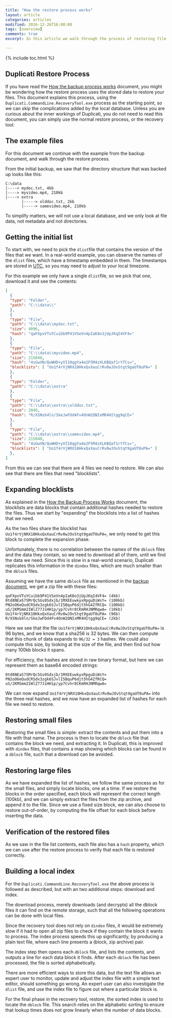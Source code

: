 ```yaml
---
title: "How the restore process works"
layout: article
categories: articles
modified: 2016-12-26T16:00:00
tags: [overview]
comments: true
excerpt: In this article we walk through the process of restoring file to illustrate how it works.

---
```


{% include toc.html %}

## Duplicati Restore Process

If you have read the [How the backup process works](../Backup-Process) document, you might be wondering how the restore process uses the stored data to restore your files. This document explains this process, using the `Duplicati.CommandLine.RecoveryTool.exe` process as the starting point, so we can skip the complications added by the local database. Unless you are curious about the inner workings of Duplicati, you do not need to read this document, you can simply use the normal restore process, or the recovery tool.

## The example files

For this document we continue with the example from the backup document, and walk through the restore process.

From the initial backup, we saw that the directory structure that was backed up looks like this:

```
C:\data
|----> mydoc.txt, 4kb
|----> myvideo.mp4, 210kb
|----> extra
       |-----> olddoc.txt, 2kb
       |-----> samevideo.mp4, 210kb
```

To simplify matters, we will not use a local database, and we only look at file data, not metadata and not directories.

## Getting the initial list

To start with, we need to pick the `dlist`file that contains the version of the files that we want. In a real-world example, you can observe the names of the `dlist` files, which have a timestamp embedded in them. The timestamps are stored in [UTC](https://en.m.wikipedia.org/wiki/Coordinated_Universal_Time), so you may need to adjust to your local timezone.

For this example we only have a single `dlist`file, so we pick that one, download it and see the contents:

```json
[
  {
  "type": "Folder",
  "path": "C:\\data\\"
  },
  {
  "type": "File",
  "path": "C:\\data\\mydoc.txt",
  "size": 4096,
  "hash": "qaFXpxVTuYCuibb9P41VSeVn4pIaK8o3jUpJKqI4VF4="
  },
  {
  "type": "File",
  "path": "C:\\data\\myvideo.mp4",
  "size": 215040,
  "hash": "4sGwVN/QuWHD+yVI10qgYa4e2F5M4zXLKBQaf1rtTCs=",
  "blocklists": [ "Uo1f4rVjNRX10HkxQxXauCrRv0wJOvStqt9gaUT0uPA=" ]
  },
  {
  "type": "Folder",
  "path": "C:\\data\\extra"
  },
  {
  "type": "File",
  "path": "C:\\data\\extra\\olddoc.txt",
  "size": 2048,
  "hash": "R/XSNsb4ln/SkeJwFDd4Fv4OnW2QNIxMR4HItgg9qCE="
  },
  {
  "type": "File",
  "path": "C:\\data\\extra\\samevideo.mp4",
  "size": 215040,
  "hash": "4sGwVN/QuWHD+yVI10qgYa4e2F5M4zXLKBQaf1rtTCs=",
  "blocklists": [ "Uo1f4rVjNRX10HkxQxXauCrRv0wJOvStqt9gaUT0uPA=" ]
  },
]
```

From this we can see that there are 4 files we need to restore. We can also see that there are files that need "blocklists".

## Expanding blocklists

As explained in the [How the Backup Process Works](../Backup-Process) document, the blocklists are data blocks that contain additional hashes needed to restore the files. Thus we start by "expanding" the blocklists into a list of hashes that we need.

As the two files share the blocklist has `Uo1f4rVjNRX10HkxQxXauCrRv0wJOvStqt9gaUT0uPA=`, we only need to get this block to complete the expansion phase.

Unfortunately, there is no correlation between the names of the `dblock` files and the data they contain, so we need to download all of them, until we find the data we need. Since this is slow in a real-world scenario, Duplicati replicates this information in the `dindex` files, which are much smaller than the `dblock` files.

Assuming we have the same `dblock` file as mentioned in the [backup document]((../Backup-Process)), we get a zip file with these files:

```
qaFXpxVTuYCuibb9P41VSeVn4pIaK8o3jUpJKqI4VF4= (4kb)
0td8NEaS7SMrQc5Gs0Sdxjb/1MXEEuwkyxRpguDiWsY= (100kb)
PN2oO6eQudCRSdx3zgk6SJvlI5BquP6djt5hG4ZfRCQ= (100kb)
uS/2KMSmm2IWlZ77JiHH1p/yp7Cvhr8CKmRHJNMRqwA= (10kb)
Uo1f4rVjNRX10HkxQxXauCrRv0wJOvStqt9gaUT0uPA= (96b)
R/XSNsb4ln/SkeJwFDd4Fv4OnW2QNIxMR4HItgg9qCE= (2kb)
```

Here we see that the file `Uo1f4rVjNRX10HkxQxXauCrRv0wJOvStqt9gaUT0uPA=` is 96 bytes, and we know that a sha256 is 32 bytes. We can then compute that this chunk of data expands to `96/32 = 3` hashes. We could also compute this size, by looking at the size of the file, and then find out how many 100kb blocks it spans.

For efficiency, the hashes are stored in raw binary format, but here we can represent them as base64 encoded strings:

```
0td8NEaS7SMrQc5Gs0Sdxjb/1MXEEuwkyxRpguDiWsY=
PN2oO6eQudCRSdx3zgk6SJvlI5BquP6djt5hG4ZfRCQ=
uS/2KMSmm2IWlZ77JiHH1p/yp7Cvhr8CKmRHJNMRqwA=
```

We can now expand `Uo1f4rVjNRX10HkxQxXauCrRv0wJOvStqt9gaUT0uPA=` into the three real hashes, and we now have an expanded list of hashes for each file we need to restore.

## Restoring small files

Restoring the small files is simple: extract the contents and put them into a file with that name. The process is then to locate the `dblock` file that contains the block we need, and extracting it. In Duplicati, this is improved with `dindex` files, that contains a map showing which blocks can be found in a `dblock` file, such that a download can be avoided.

## Restoring large files

As we have expanded the list of hashes, we follow the same process as for the small files, and simply locate blocks, one at a time. If we restore the blocks in the order specified, each block will represent the correct length (100kb), and we can simply extract the files from the zip archive, and append it to the file. Since we use a fixed size block, we can also choose to restore out-of-order, by computing the file offset for each block before inserting the data.

## Verification of the restored files

As we saw in the file list contents, each file also has a `hash` property, which we can use after the restore process to verify that each file is restored correctly.

## Building a local index

For the `Duplicati.CommandLine.RecoveryTool.exe` the above process is followed as described, but with an two additional steps: download and index.

The download process, merely downloads (and decrypts) all the dblock files it can find on the remote storage, such that all the following operations can be done with local files.

Since the recovery tool does not rely on `dindex` files, it would be extremely slow if it had to open all zip files to check if they contain the block it wants to process. The index process speeds this up significantly, by producing a plain text file, where each line presents a (block, zip archive) pair.

The index step then opens each `dblock` file, and lists the contents, and outputs a line for each data block it finds. After each `dblock` file has been processed, the file is sorted alphabetically.

There are more efficient ways to store this data, but the text file allows an expert user to monitor, update and adjust the index file with a simple text editor, should something go wrong. An expert user can also investigate the `dlist` file, and use the index file to figure out where a particular block is.

For the final phase in the recovery tool, restore, the sorted index is used to locate the `dblock` file. This search relies on the alphabetic sorting to ensure that lookup times does not grow linearly when the number of data blocks.



